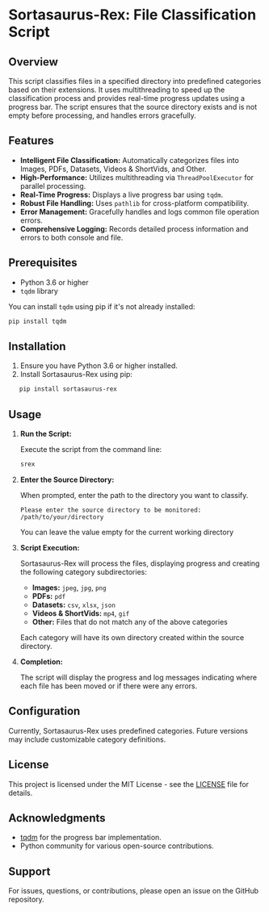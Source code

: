 # Sortasaurus-Rex: File Classification Script

## Overview

This script classifies files in a specified directory into predefined categories based on their extensions. It uses multithreading to speed up the classification process and provides real-time progress updates using a progress bar. The script ensures that the source directory exists and is not empty before processing, and handles errors gracefully.

## Features

- **Intelligent File Classification:** Automatically categorizes files into Images, PDFs, Datasets, Videos & ShortVids, and Other.
- **High-Performance:** Utilizes multithreading via `ThreadPoolExecutor` for parallel processing.
- **Real-Time Progress:** Displays a live progress bar using `tqdm`.
- **Robust File Handling:** Uses `pathlib` for cross-platform compatibility.
- **Error Management:** Gracefully handles and logs common file operation errors.
- **Comprehensive Logging:** Records detailed process information and errors to both console and file.

## Prerequisites

- Python 3.6 or higher
- `tqdm` library

You can install `tqdm` using pip if it's not already installed:
```bash
pip install tqdm
```

## Installation

1. Ensure you have Python 3.6 or higher installed.
2. Install Sortasaurus-Rex using pip:

```bash
   pip install sortasaurus-rex
```

## Usage

1. **Run the Script:**

   Execute the script from the command line:

   ```bash
   srex
   ```

2. **Enter the Source Directory:**

   When prompted, enter the path to the directory you want to classify.

   ```plaintext
   Please enter the source directory to be monitored: /path/to/your/directory
   ```
   You can leave the value empty for the current working directory

3. **Script Execution:**

   Sortasaurus-Rex will process the files, displaying progress and creating the following category subdirectories:
   
   - **Images:** `jpeg`, `jpg`, `png`
   - **PDFs:** `pdf`
   - **Datasets:** `csv`, `xlsx`, `json`
   - **Videos & ShortVids:** `mp4`, `gif`
   - **Other:** Files that do not match any of the above categories

   Each category will have its own directory created within the source directory.

4. **Completion:**

   The script will display the progress and log messages indicating where each file has been moved or if there were any errors.

## Configuration

Currently, Sortasaurus-Rex uses predefined categories. Future versions may include customizable category definitions.

## License

This project is licensed under the MIT License - see the [LICENSE](LICENSE) file for details.

## Acknowledgments

- [tqdm](https://github.com/tqdm/tqdm) for the progress bar implementation.
- Python community for various open-source contributions.

## Support
For issues, questions, or contributions, please open an issue on the GitHub repository.

